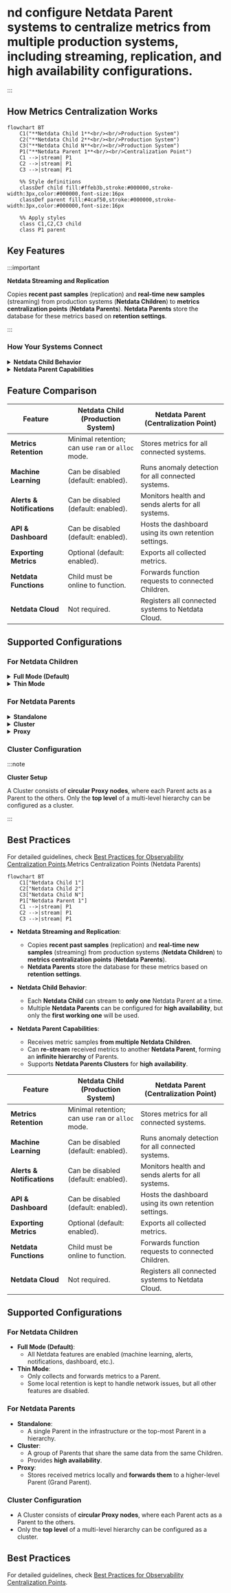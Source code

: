 
# nd configure Netdata Parent systems to centralize metrics from multiple production systems, including streaming, replication, and high availability configurations.

:::

## How Metrics Centralization Works

```mermaid
flowchart BT
    C1("**Netdata Child 1**<br/><br/>Production System")
    C2("**Netdata Child 2**<br/><br/>Production System")
    C3("**Netdata Child N**<br/><br/>Production System")
    P1("**Netdata Parent 1**<br/><br/>Centralization Point")
    C1 -->|stream| P1
    C2 -->|stream| P1
    C3 -->|stream| P1
    
    %% Style definitions
    classDef child fill:#ffeb3b,stroke:#000000,stroke-width:3px,color:#000000,font-size:16px
    classDef parent fill:#4caf50,stroke:#000000,stroke-width:3px,color:#000000,font-size:16px
    
    %% Apply styles
    class C1,C2,C3 child
    class P1 parent
```

## Key Features

:::important

**Netdata Streaming and Replication**

Copies **recent past samples** (replication) and **real-time new samples** (streaming) from production systems (**Netdata Children**) to **metrics centralization points** (**Netdata Parents**). **Netdata Parents** store the database for these metrics based on **retention settings**.

:::

### How Your Systems Connect

<details>
<summary><strong>Netdata Child Behavior</strong></summary><br/>

- Each **Netdata Child** can stream to **only one** Netdata Parent at a time.
- Multiple **Netdata Parents** can be configured for **high availability**, but only the **first working one** will be used.

<br/>
</details>

<details>
<summary><strong>Netdata Parent Capabilities</strong></summary><br/>

- Receives metric samples **from multiple Netdata Children**.
- Can **re-stream** received metrics to another **Netdata Parent**, forming an **infinite hierarchy** of Parents.
- Supports **Netdata Parents Clusters** for **high availability**.

<br/>
</details>

## Feature Comparison

| Feature                    | Netdata Child (Production System)                 | Netdata Parent (Centralization Point)                 |
|----------------------------|---------------------------------------------------|-------------------------------------------------------|
| **Metrics Retention**      | Minimal retention; can use `ram` or `alloc` mode. | Stores metrics for all connected systems.             |
| **Machine Learning**       | Can be disabled (default: enabled).               | Runs anomaly detection for all connected systems.     |
| **Alerts & Notifications** | Can be disabled (default: enabled).               | Monitors health and sends alerts for all systems.     |
| **API & Dashboard**        | Can be disabled (default: enabled).               | Hosts the dashboard using its own retention settings. |
| **Exporting Metrics**      | Optional (default: enabled).                      | Exports all collected metrics.                        |
| **Netdata Functions**      | Child must be online to function.                 | Forwards function requests to connected Children.     |
| **Netdata Cloud**          | Not required.                                     | Registers all connected systems to Netdata Cloud.     |

## Supported Configurations

### For Netdata Children

<details>
<summary><strong>Full Mode (Default)</strong></summary><br/>

All Netdata features are enabled (machine learning, alerts, notifications, dashboard, etc.).

<br/>
</details>

<details>
<summary><strong>Thin Mode</strong></summary><br/>

Only collects and forwards metrics to a Parent. Some local retention is kept to handle network issues, but all other features are disabled.

<br/>
</details>

### For Netdata Parents

<details>
<summary><strong>Standalone</strong></summary><br/>

A single Parent in the infrastructure or the top-most Parent in a hierarchy.

<br/>
</details>

<details>
<summary><strong>Cluster</strong></summary><br/>

A group of Parents that share the same data from the same Children. Provides **high availability**.

<br/>
</details>

<details>
<summary><strong>Proxy</strong></summary><br/>

Stores received metrics locally and **forwards them** to a higher-level Parent (Grand Parent).

<br/>
</details>

### Cluster Configuration

:::note

**Cluster Setup**

A Cluster consists of **circular Proxy nodes**, where each Parent acts as a Parent to the others. Only the **top level** of a multi-level hierarchy can be configured as a cluster.

:::

## Best Practices

For detailed guidelines, check [Best Practices for Observability Centralization Points](/docs/observability-centralization-points/best-practices.md).Metrics Centralization Points (Netdata Parents)

```mermaid
flowchart BT
    C1["Netdata Child 1"]
    C2["Netdata Child 2"]
    C3["Netdata Child N"]
    P1["Netdata Parent 1"]
    C1 -->|stream| P1
    C2 -->|stream| P1
    C3 -->|stream| P1
```

- **Netdata Streaming and Replication**:
    - Copies **recent past samples** (replication) and **real-time new samples** (streaming) from production systems (**Netdata Children**) to **metrics centralization points** (**Netdata Parents**).
    - **Netdata Parents** store the database for these metrics based on **retention settings**.

- **Netdata Child Behavior**:
    - Each **Netdata Child** can stream to **only one** Netdata Parent at a time.
    - Multiple **Netdata Parents** can be configured for **high availability**, but only the **first working one** will be used.

- **Netdata Parent Capabilities**:
    - Receives metric samples **from multiple Netdata Children**.
    - Can **re-stream** received metrics to another **Netdata Parent**, forming an **infinite hierarchy** of Parents.
    - Supports **Netdata Parents Clusters** for **high availability**.

| Feature                    | Netdata Child (Production System)                 | Netdata Parent (Centralization Point)                 |
|----------------------------|---------------------------------------------------|-------------------------------------------------------|
| **Metrics Retention**      | Minimal retention; can use `ram` or `alloc` mode. | Stores metrics for all connected systems.             |
| **Machine Learning**       | Can be disabled (default: enabled).               | Runs anomaly detection for all connected systems.     |
| **Alerts & Notifications** | Can be disabled (default: enabled).               | Monitors health and sends alerts for all systems.     |
| **API & Dashboard**        | Can be disabled (default: enabled).               | Hosts the dashboard using its own retention settings. |
| **Exporting Metrics**      | Optional (default: enabled).                      | Exports all collected metrics.                        |
| **Netdata Functions**      | Child must be online to function.                 | Forwards function requests to connected Children.     |
| **Netdata Cloud**          | Not required.                                     | Registers all connected systems to Netdata Cloud.     |

## **Supported Configurations**

### **For Netdata Children**

- **Full Mode (Default)**:
    - All Netdata features are enabled (machine learning, alerts, notifications, dashboard, etc.).
- **Thin Mode**:
    - Only collects and forwards metrics to a Parent.
    - Some local retention is kept to handle network issues, but all other features are disabled.

### **For Netdata Parents**

- **Standalone**:
    - A single Parent in the infrastructure or the top-most Parent in a hierarchy.
- **Cluster**:
    - A group of Parents that share the same data from the same Children.
    - Provides **high availability**.
- **Proxy**:
    - Stores received metrics locally and **forwards them** to a higher-level Parent (Grand Parent).

### **Cluster Configuration**

- A Cluster consists of **circular Proxy nodes**, where each Parent acts as a Parent to the others.
- Only the **top level** of a multi-level hierarchy can be configured as a cluster.

## **Best Practices**

For detailed guidelines, check [Best Practices for Observability Centralization Points](/docs/observability-centralization-points/best-practices.md).
